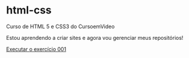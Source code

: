 # html-css
 Curso de HTML 5 e CSS3 do CursoemVideo

 Estou aprendendo a criar sites e agora vou gerenciar meus repositórios!

<a href="https://davidlarson21.github.io/html-css/exercicios/exx001/index.html">Executar o exercício 001</a>